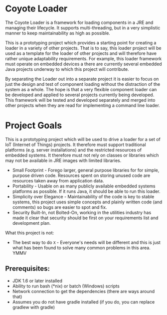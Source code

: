 
# Coyote Loader

The Coyote Loader is a framework for loading components in a JRE and managing their lifecycle. It supports multi-threading, but in a very simplistic manner to keep maintainability as high as possible.

This is a prototyping project which provides a starting point for creating a loader in a variety of other projects. That is to say, this loader project will be used as a template for the loader of other projects and will therefore have rather unique adaptability requirements. For example, this loader framework must operate on embedded devices a there are currently several embedded Java projects underway to which this project will contribute. 

By separating the Loader out into a separate project it is easier to focus on just the design and test of component loading without the distraction of the system as a whole. The hope is that a very flexible component loader can be developed and applied to several projects currently being developed. This framework will be tested and developed separately and merged into other projects when they are read for implementing a command line loader. 

# Project Goals

This is a prototyping project which will be used to drive a loader for a set of IoT (Internet of Things) projects. It therefore must support traditional platforms (e.g. server installations) and the restricted resources of embedded systems. It therefore must not rely on classes or libraries which may not be available in JRE images with limited libraries. 

  * Small Footprint - Forego larger, general purpose libraries for for simple, purpose driven code. Resources spent on storing unused code are resources taken away from application data.
  * Portability - Usable on as many publicly available embedded systems platforms as possible. If it runs Java, it should be able to run this loader.
  * Simplicity over Elegance - Maintainability of the code is key to stable systems, this project uses simple concepts and plainly written code (and comments) so bugs are easier to spot and fix.
  * Security Built-In, not Bolted-On, working in the utilities industry has made it clear that security should be first on your requirements list and development plan.

What this project is not:

  * The best way to do `X` - Everyone's needs will be different and this is just what has been found to solve many common problems in this area. YMMV

## Prerequisites:

  * JDK 1.6 or later installed
  * Ability to run bash (*nix) or batch (Windows) scripts
  * Network connection to get the dependencies (there are ways around that)
  * Assumes you do not have gradle installed (if you do, you can replace gradlew with gradle)
